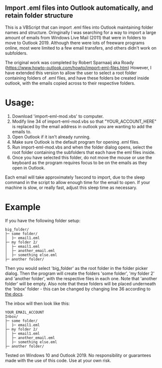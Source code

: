 ## Import .eml files into Outlook automatically, and retain folder structure

This is a VBScript that can import .eml files into Outlook maintaining folder names and structure.
Oringinally I was searching for a way to import a large amount of emails from Windows Live Mail (2011) that were in folders to move to Outlook 2019. Although there were lots of freeware programs online, most were limited to a few email transfers, and others didn't work on subfolders.

The original work was completed by Robert Sparnaaij aka Roady (https://www.howto-outlook.com/howto/import-eml-files.htm)
However, I have extended this version to allow the user to select a root folder containing folders of .eml files, and have these folders be created inside outlook, with the emails copied across to their respective folders.

# Usage:
1. Download 'import-eml-mod.vbs' to computer.
2. Modify line 34 of import-eml-mod.vbs so that "YOUR_ACCOUNT_HERE" is replaced by the email address in outlook you are wanting to add the emails to.
3. Open Outlook if it isn't already running.
4. Make sure Outlook is the default program for opening .eml files.
5. Run import-eml-mod.vbs and when the folder dialog opens, select the root folder containing the subfolders that each have the eml files inside.
6. Once you have selected this folder, do not move the mouse or use the keyboard as the program requires focus to be on the emails as they open in Outlook.

Each email will take approximately 1second to import, due to the sleep command in the script to allow enough time for the email to open. If your machine is slow, or really fast, adjust this sleep time as necessary.

# Example
If you have the following folder setup:
```
big_folder/
├─ some folder/
│  ├─ email1.eml
├─ my folder 2/
│  ├─ email1.eml
│  ├─ another_email.eml
│  ├─ something else.eml
├─ another folder/
```

Then you would select 'big_folder' as the root folder in the folder picker dialog. Then the program will create the folders 'some folder', 'my folder 2' and 'another folder', with the respective files in each one. Note that 'another folder' will be empty.
Also note that these folders will be placed underneath the 'Inbox' folder - this can be changed by changing line 36 according to [the docs](https://docs.microsoft.com/en-us/office/vba/api/outlook.oldefaultfolders).

The inbox will then look like this:

```
YOUR_EMAIL_ACCOUNT
Inbox/
├─ some folder/
│  ├─ email1.eml
├─ my folder 2/
│  ├─ email1.eml
│  ├─ another_email.eml
│  ├─ something else.eml
├─ another folder/
```

Tested on Windows 10 and Outlook 2019.
No responsibility or guarantees made with the use of this code. Use at your own risk.


